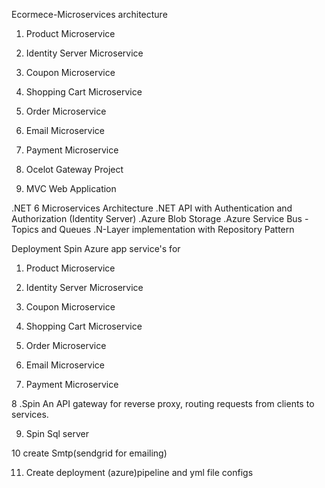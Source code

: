 Ecormece-Microservices architecture

1. Product Microservice

2. Identity Server Microservice

3. Coupon Microservice

4. Shopping Cart Microservice

5. Order Microservice

6. Email Microservice

7. Payment Microservice

8. Ocelot Gateway Project

9. MVC Web Application

.NET 6 Microservices Architecture
.NET API with Authentication and Authorization (Identity Server)
.Azure Blob Storage
.Azure Service Bus - Topics and Queues
.N-Layer implementation with Repository Pattern

Deployment
Spin Azure app service's for

1. Product Microservice

2. Identity Server Microservice

3. Coupon Microservice

4. Shopping Cart Microservice

5. Order Microservice

6. Email Microservice

7. Payment Microservice

8 .Spin An API gateway for reverse proxy, 
routing requests from clients to services. 

9. Spin Sql server 

10 create Smtp(sendgrid for emailing)

11. Create deployment (azure)pipeline and yml file configs


